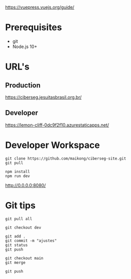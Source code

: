 https://vuepress.vuejs.org/guide/

# Prerequisites
* git
* Node.js 10+

# URL's
## Production
https://ciberseg.jesuitasbrasil.org.br/

## Developer
https://lemon-cliff-0dc9f2f10.azurestaticapps.net/

# Developer Workspace
```
git clone https://github.com/maikong/ciberseg-site.git
git pull

npm install
npm run dev
```
http://0.0.0.0:8080/

# Git tips
```
git pull all

git checkout dev

git add .
git commit -m "ajustes"
git status
git push

git checkout main
git merge

git push
```
